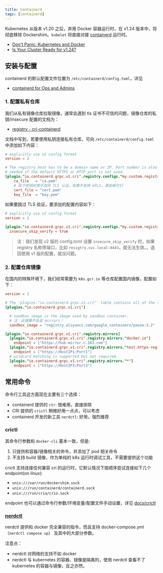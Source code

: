 ```yaml
---
title: Containerd
tags: [containerd]
---
```


Kubernetes 从版本 v1.20 之后，弃用 Docker 容器运行时，在 v1.24 版本中，将彻底移除 Dockershim。`kubelet` 将直接对接 [containerd](https://github.com/containerd/containerd) 运行时。

- [Don't Panic: Kubernetes and Docker](https://kubernetes.io/blog/2020/12/02/dont-panic-kubernetes-and-docker/)
- [Is Your Cluster Ready for v1.24?](https://kubernetes.io/blog/2022/03/31/ready-for-dockershim-removal/)

## 安装与配置

containerd 的默认配置文件位置为 `/etc/containerd/config.toml`，详见

- [containerd for Ops and Admins](https://github.com/containerd/containerd/blob/master/docs/ops.md)

### 1. 配置私有仓库

我们从私有镜像仓库拉取镜像，通常会遇到 tls 证书不可信的问题，镜像仓库的私钥/insecure 配置的文档为：

- [registry - cri-containerd](https://github.com/containerd/cri/blob/master/docs/registry.md)

文档中写到，若要使用私钥连接私有仓库，可向 `/etc/containerd/config.toml` 中添加如下内容：

```toml
# explicitly use v2 config format
version = 2

# The registry host has to be a domain name or IP. Port number is also
# needed if the default HTTPS or HTTP port is not used.
[plugin."io.containerd.grpc.v1.cri".registry.configs."my.custom.registry".tls]
    ca_file   = "ca.pem"
    # 如下密钥对用于双向 TLS 认证，如果不支持 mTLS，请去掉它们
    cert_file = "cert.pem"
    key_file  = "key.pem"
```

如果要跳过 TLS 验证，要添加的配置内容如下：

```toml
# explicitly use v2 config format
version = 2

[plugin."io.containerd.grpc.v1.cri".registry.configs."my.custom.registry".tls]
  insecure_skip_verify = true
```

>注：我们发现 v2 版的 config.toml 设置 `insecure_skip_verify` 时，如果 registry 名称带端口，比如 `resigtry.svc.local:8443`，就无法生效。。退回使用 v1 版的配置，就没问题。

### 2. 配置仓库镜像

在国内的特殊环境下，我们经常需要为 `k8s.gcr.io` 等仓库配置国内镜像，配置如下：

```toml
version = 2

# The 'plugins."io.containerd.grpc.v1.cri"' table contains all of the server options.
[plugins."io.containerd.grpc.v1.cri"]

  # sandbox_image is the image used by sandbox container.
  # 注：此镜像不会走 mirrors！
  sandbox_image = "registry.aliyuncs.com/google_containers/pause:3.2"

[plugin."io.containerd.grpc.v1.cri".registry.mirrors]
  [plugin."io.containerd.grpc.v1.cri".registry.mirrors."docker.io"]
    endpoint = ["https://hub-mirror.c.163.com"]
  [plugin."io.containerd.grpc.v1.cri".registry.mirrors."test.https-registry.io"]
    endpoint = ["https://HostIP1:Port1"]
  # wildcard matching is supported but not required.
  [plugin."io.containerd.grpc.v1.cri".registry.mirrors."*"]
    endpoint = ["https://HostIP3:Port3"]
```


## 常用命令

命令行工具这方面现在主要有三个选择：

- containerd 提供的 `ctr`: 很难用，直接排除
- CRI 提供的 `crictl` 稍微好用一点点，可以考虑
- containerd 开发的新工具 `nerdctl`: 好用，强烈推荐

### crictl

其命令行参数和 `docker-cli` 基本一致，但是:

1. 只提供和容器/镜像相关的命令，并添加了 pod 相关命令
2. 不支持 build 镜像，作为单纯的 k8s 运行时调试工具，不需要提供这个功能

crictl 支持连接任何兼容 cri 的运行时，它默认情况下按顺序尝试连接如下几个 endpoint(on linux):

- `unix:///var/run/dockershim.sock`
- `unix:///run/containerd/containerd.sock`
- `unix:///run/crio/crio.sock`

endpoint 也可以通过命令行参数/环境变量/配置文件手动设置，详见 [docs/crictl](https://github.com/kubernetes-sigs/cri-tools/blob/master/docs/crictl.md)


### [nerdctl](https://github.com/containerd/nerdctl)

nerdctl 提供和 docker 完全兼容的指令，而且支持 docker-compose.yml（`nerdctl compose up`） 及其中的大部分参数。

注意点：
- nerdctl 对网络的支持不如 docker
- nerdctl 与 kubernetes 的容器、镜像是隔离的，使用 nerdctl 查看不了 kubernetes 的容器与镜像，反之亦然。



